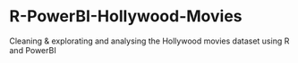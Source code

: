 # R-PowerBI-Hollywood-Movies
Cleaning &amp; explorating and analysing the Hollywood movies dataset using R and PowerBI
